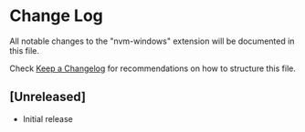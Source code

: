 # Change Log

All notable changes to the "nvm-windows" extension will be documented in this file.

Check [Keep a Changelog](http://keepachangelog.com/) for recommendations on how to structure this file.

## [Unreleased]

- Initial release